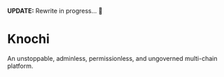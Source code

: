 **UPDATE:** Rewrite in progress... 🚧 <br>

# Knochi

An unstoppable, adminless, permissionless, and ungoverned multi-chain platform.
